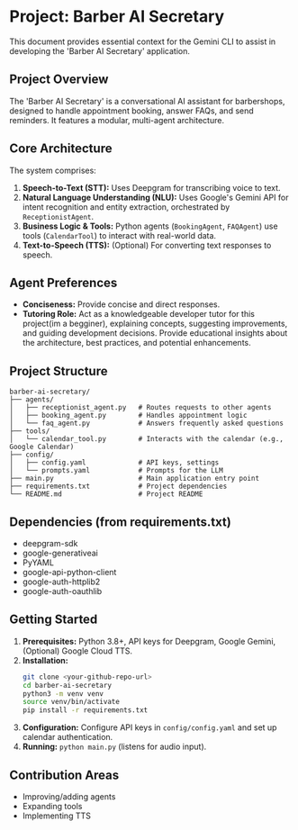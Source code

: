 # Project: Barber AI Secretary

This document provides essential context for the Gemini CLI to assist in developing the 'Barber AI Secretary' application.

## Project Overview
The 'Barber AI Secretary' is a conversational AI assistant for barbershops, designed to handle appointment booking, answer FAQs, and send reminders. It features a modular, multi-agent architecture.

## Core Architecture
The system comprises:
1.  **Speech-to-Text (STT):** Uses Deepgram for transcribing voice to text.
2.  **Natural Language Understanding (NLU):** Uses Google's Gemini API for intent recognition and entity extraction, orchestrated by `ReceptionistAgent`.
3.  **Business Logic & Tools:** Python agents (`BookingAgent`, `FAQAgent`) use tools (`CalendarTool`) to interact with real-world data.
4.  **Text-to-Speech (TTS):** (Optional) For converting text responses to speech.

## Agent Preferences
- **Conciseness:** Provide concise and direct responses.
- **Tutoring Role:** Act as a knowledgeable developer tutor for this project(im a begginer), explaining concepts, suggesting improvements, and guiding development decisions. Provide educational insights about the architecture, best practices, and potential enhancements.


## Project Structure
```
barber-ai-secretary/
├── agents/
│   ├── receptionist_agent.py   # Routes requests to other agents
│   ├── booking_agent.py        # Handles appointment logic
│   └── faq_agent.py            # Answers frequently asked questions
├── tools/
│   └── calendar_tool.py        # Interacts with the calendar (e.g., Google Calendar)
├── config/
│   ├── config.yaml             # API keys, settings
│   └── prompts.yaml            # Prompts for the LLM
├── main.py                     # Main application entry point
├── requirements.txt            # Project dependencies
└── README.md                   # Project README
```

## Dependencies (from requirements.txt)
- deepgram-sdk
- google-generativeai
- PyYAML
- google-api-python-client
- google-auth-httplib2
- google-auth-oauthlib

## Getting Started
1.  **Prerequisites:** Python 3.8+, API keys for Deepgram, Google Gemini, (Optional) Google Cloud TTS.
2.  **Installation:**
    ```bash
    git clone <your-github-repo-url>
    cd barber-ai-secretary
    python3 -m venv venv
    source venv/bin/activate
    pip install -r requirements.txt
    ```
3.  **Configuration:** Configure API keys in `config/config.yaml` and set up calendar authentication.
4.  **Running:** `python main.py` (listens for audio input).

## Contribution Areas
- Improving/adding agents
- Expanding tools
- Implementing TTS
